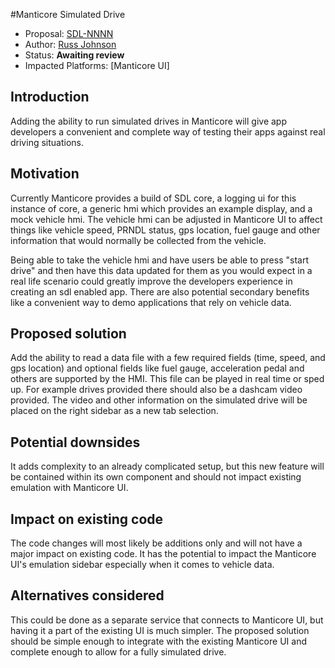 #Manticore Simulated Drive

* Proposal: [SDL-NNNN](NNNN-manticore-simulated-drive.md)
* Author: [Russ Johnson](https://github.com/russjohnson09)
* Status: **Awaiting review**
* Impacted Platforms: [Manticore UI]

## Introduction

Adding the ability to run simulated drives in Manticore will give app developers a convenient and complete
way of testing their apps against real driving situations.

## Motivation

Currently Manticore provides a build of SDL core, a logging ui for this instance of core, a
generic hmi which provides an example display, and a mock vehicle hmi. The vehicle hmi 
can be adjusted in Manticore UI to affect things like vehicle speed, PRNDL status, 
gps location, fuel gauge and other information that
would normally be collected from the vehicle.

Being able to take the vehicle hmi and have users be able to press "start drive" and then
have this data updated for them as you would expect in a real life scenario could greatly improve the
developers experience in creating an sdl enabled app. There are also potential secondary benefits like
a convenient way to demo applications that rely on vehicle data.

## Proposed solution

Add the ability to read a data file with a few required fields (time, speed, and gps location) and optional fields
like fuel gauge, acceleration pedal and others are supported by the HMI. This file can be played in real time or sped up. For
example drives provided there should also be a dashcam video provided. The video and other information on
the simulated drive will be placed on the right sidebar as a new tab selection.

## Potential downsides

It adds complexity to an already complicated setup, but this new feature will be contained within its own component and should
not impact existing emulation with Manticore UI.


## Impact on existing code

The code changes will most likely be additions only and will not have a major impact on existing code. It has the potential
to impact the Manticore UI's emulation sidebar especially when it comes to vehicle data.


## Alternatives considered

This could be done as a separate service that connects to Manticore UI, but having it a part of the existing
UI is much simpler. The proposed solution should be simple enough to integrate with the existing Manticore UI
and complete enough to allow for a fully simulated drive.
